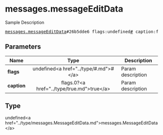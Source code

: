 # messages.messageEditData

Sample Description

<pre>
<a href="../constructor/messages.messageEditData.md">messages.messageEditData</a>#26b5dde6 flags:undefined<a href="../type/#.md">#</a> caption:flags.0?<a href="../type/true.md">true</a> = undefined<a href="../type/messages.MessageEditData.md">messages.MessageEditData</a>;
</pre>

## Parameters

| Name | Type | Description |
|------|:----:|-------------|
| **flags** | undefined&lt;a href=&#34;../type/#.md&#34;&gt;#&lt;/a&gt; | Param description |
| **caption** | flags.0?&lt;a href=&#34;../type/true.md&#34;&gt;true&lt;/a&gt; | Param description |

## Type

undefined&lt;a href=&#34;../type/messages.MessageEditData.md&#34;&gt;messages.MessageEditData&lt;/a&gt;
